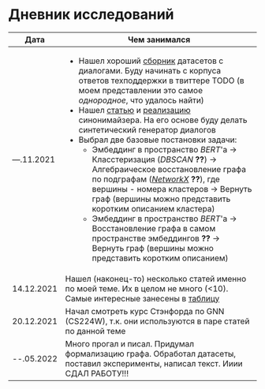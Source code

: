 # Дневник исследований

| Дата | Чем занимался|
|---|---|
|&mdash;.11.2021| <ul> <li>Нашел хороший [сборник](https://hackernoon.com/top-15-chatbot-datasets-for-nlp-projects-8k2f3zqc) датасетов с диалогами. Буду начинать с корпуса ответов техподдержки в твиттере TODO (в моем  представлении это самое *однородное*, что удалось найти)</li> <li> Нашел [статью](https://arxiv.org/abs/1910.10683v3) и [реализацию](https://towardsdatascience.com/how-to-paraphrase-text-using-python-73b40a8b7e66) синонимайзера. На его основе буду делать синтетический генератор диалогов</li> <li> Выбрал две базовые постановки задачи: <ul> <li> Эмбеддинг в пространство *BERT*'a &rarr; Класстеризация (*DBSCAN* **??**) &rarr; Алгебраическое восстановление графа по подграфам (*[NetworkX](https://networkx.org/documentation/stable/index.html)* **??**), где вершины - номера кластеров &rarr; Вернуть граф (вершины можно представить коротким описанием кластера)</li> <li>Эмбеддинг в пространство *BERT*'a &rarr; Восстановление графа в самом пространстве эмбеддингов **??** &rarr; Вернуть граф (вершины можно представить коротким описанием)|
|14.12.2021| Нашел (наконец-то) несколько статей именно по моей теме. Их в целом не много (<10). Самые интересные занесены в [таблицу](https://github.com/PavelShtykov/research_diary/blob/main/articles.md)|
|20.12.2021| Начал смотреть курс Cтэнфорда по GNN (CS224W), т.к. они используются в паре статей по данной теме|
|--.05.2022| Много прогал и писал. Придумал формализацию графа. Обработал датасеты, поставил эксперименты, написал текст. Ииии СДАЛ РАБОТУ!!! |

